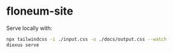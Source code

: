 # floneum-site

Serve locally with:
```sh
npx tailwindcss -i ./input.css -o ./docs/output.css --watch
dioxus serve
```
